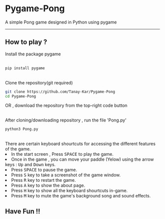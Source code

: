 # Pygame-Pong
A simple Pong game designed in Python using pygame



<hr>
<h2>How to play ?</h2>
Install the package pygame
<br>
<br>

```bash
pip install pygame
```
<br>
Clone the repository(git required)

```bash
git clone https://github.com/Tanay-Kar/Pygame-Pong
cd Pygame-Pong
```
OR , download the repository from the top-right code button

<br>
After cloning/downloading repository , run the file 'Pong.py'
<br>


```bash
python3 Pong.py
```
<br>
There are certain keyboard shourtcuts for accessing the different features of the game.
<br>
<li> In the start screen , Press <kbd>SPACE</kbd> to play the game.
<li> Once in the game , you can move your paddle (Yelow) using the arrow keys : <kbd>Up</kbd> and <kbd>Down</kbd> keys.
<li> Press <kbd>SPACE</kbd> to pause the game.
<li> Press <kbd>S</kbd> key to take a screenshot of the game window.
<li> Press <kbd>R</kbd> key to restart the game.
<li> Press <kbd>A</kbd> key to show the about page.
<li> Press <kbd>H</kbd> key to show all the keyboard shourtcuts in-game.
<li> Press <kbd>M</kbd> key to mute the game's background song and sound effects.
  
<h2>Have Fun !!</h2>
 
